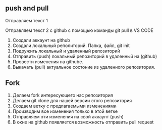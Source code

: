 ## push and pull

Отправляем текст 1

Отправляем текст 2 с github с помощью команды git pull в VS CODE

1. Создали аккаунт на github
2. Создали локальный реполиторий. Папка, файл, git init
3. Подружить локальный и удаленный репозиторий
4. Отправить (push) локальный репозиторий в удаленный на (github)
5. Провести изменения на githube.
6. Выкачать (pull) актуальное состоние из удаленного репозитория.

## Fork

1. Делаем fork интересующего нас репозитория
2. Делаем git clone для нашей версии этого репозитория
3. Создаем ветку с предлагаемыми изменениями 
4. Производим все изменения только в этой ветке
5. Отправляем эти изменения на свой аккаунт (push)
6. В окне на github появляется возможность отправить pull request